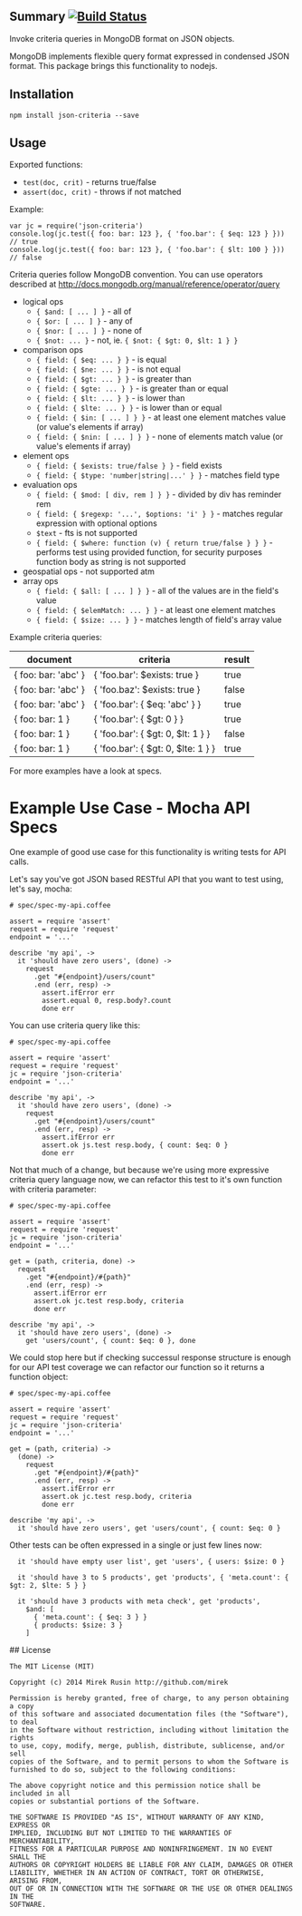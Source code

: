 
## Summary [![Build Status](https://travis-ci.org/mirek/node-json-criteria.png?branch=master)](https://travis-ci.org/mirek/node-json-criteria)

Invoke criteria queries in MongoDB format on JSON objects.

MongoDB implements flexible query format expressed in condensed JSON format. This package brings this functionality to nodejs.

## Installation

    npm install json-criteria --save

## Usage

Exported functions:

* `test(doc, crit)` - returns true/false
* `assert(doc, crit)` - throws if not matched

Example:

    var jc = require('json-criteria')
    console.log(jc.test({ foo: bar: 123 }, { 'foo.bar': { $eq: 123 } })) // true
    console.log(jc.test({ foo: bar: 123 }, { 'foo.bar': { $lt: 100 } })) // false

Criteria queries follow MongoDB convention. You can use operators described at http://docs.mongodb.org/manual/reference/operator/query

* logical ops
  * `{ $and: [ ... ] }` - all of
  * `{ $or: [ ... ] }` - any of
  * `{ $nor: [ ... ] }` - none of
  * `{ $not: ... }` - not, ie. `{ $not: { $gt: 0, $lt: 1 } }`
* comparison ops
  * `{ field: { $eq: ... } }` - is equal
  * `{ field: { $ne: ... } }` - is not equal
  * `{ field: { $gt: ... } }` - is greater than
  * `{ field: { $gte: ... } }` - is greater than or equal
  * `{ field: { $lt: ... } }` - is lower than
  * `{ field: { $lte: ... } }` - is lower than or equal
  * `{ field: { $in: [ ... ] } }` - at least one element matches value (or value's elements if array)
  * `{ field: { $nin: [ ... ] } }` - none of elements match value (or value's elements if array)
* element ops
  * `{ field: { $exists: true/false } }` - field exists
  * `{ field: { $type: 'number|string|...' } }` - matches field type
* evaluation ops
  * `{ field: { $mod: [ div, rem ] } }` - divided by div has reminder rem
  * `{ field: { $regexp: '...', $options: 'i' } }` - matches regular expression with optional options
  * `$text` - fts is not supported
  * `{ field: { $where: function (v) { return true/false } } }` - performs test using provided function, for security purposes function body as string is not supported
* geospatial ops - not supported atm
* array ops
  * `{ field: { $all: [ ... ] } }` - all of the values are in the field's value
  * `{ field: { $elemMatch: ... } }` - at least one element matches
  * `{ field: { $size: ... } }` - matches length of field's array value

Example criteria queries:

| document            | criteria                            | result |
|---------------------|-------------------------------------|--------|
| { foo: bar: 'abc' } | { 'foo.bar': $exists: true }        | true   |
| { foo: bar: 'abc' } | { 'foo.baz': $exists: true }        | false  |
| { foo: bar: 'abc' } | { 'foo.bar': { $eq: 'abc' } }       | true   |
| { foo: bar: 1 }     | { 'foo.bar': { $gt: 0 } }           | true   |
| { foo: bar: 1 }     | { 'foo.bar': { $gt: 0, $lt: 1 } }   | false  |
| { foo: bar: 1 }     | { 'foo.bar': { $gt: 0, $lte: 1 } }  | true   |

For more examples have a look at specs.

# Example Use Case - Mocha API Specs

One example of good use case for this functionality is writing tests for API calls.

Let's say you've got JSON based RESTful API that you want to test using, let's say, mocha:

    # spec/spec-my-api.coffee

    assert = require 'assert'
    request = require 'request'
    endpoint = '...'

    describe 'my api', ->
      it 'should have zero users', (done) ->
        request
          .get "#{endpoint}/users/count"
          .end (err, resp) ->
            assert.ifError err
            assert.equal 0, resp.body?.count
            done err

You can use criteria query like this:

    # spec/spec-my-api.coffee

    assert = require 'assert'
    request = require 'request'
    jc = require 'json-criteria'
    endpoint = '...'

    describe 'my api', ->
      it 'should have zero users', (done) ->
        request
          .get "#{endpoint}/users/count"
          .end (err, resp) ->
            assert.ifError err
            assert.ok js.test resp.body, { count: $eq: 0 }
            done err

Not that much of a change, but because we're using more expressive criteria query language now, we can
refactor this test to it's own function with criteria parameter:

    # spec/spec-my-api.coffee

    assert = require 'assert'
    request = require 'request'
    jc = require 'json-criteria'
    endpoint = '...'

    get = (path, criteria, done) ->
      request
        .get "#{endpoint}/#{path}"
        .end (err, resp) ->
          assert.ifError err
          assert.ok jc.test resp.body, criteria
          done err

    describe 'my api', ->
      it 'should have zero users', (done) ->
        get 'users/count', { count: $eq: 0 }, done

We could stop here but if checking successul response structure is enough for our API test coverage we can refactor
our function so it returns a function object:

    # spec/spec-my-api.coffee

    assert = require 'assert'
    request = require 'request'
    jc = require 'json-criteria'
    endpoint = '...'

    get = (path, criteria) ->
      (done) ->
        request
          .get "#{endpoint}/#{path}"
          .end (err, resp) ->
            assert.ifError err
            assert.ok jc.test resp.body, criteria
            done err

    describe 'my api', ->
      it 'should have zero users', get 'users/count', { count: $eq: 0 }

Other tests can be often expressed in a single or just few lines now:

      it 'should have empty user list', get 'users', { users: $size: 0 }

      it 'should have 3 to 5 products', get 'products', { 'meta.count': { $gt: 2, $lte: 5 } }

      it 'should have 3 products with meta check', get 'products',
        $and: [
          { 'meta.count': { $eq: 3 } }
          { products: $size: 3 }
        ]

## License

    The MIT License (MIT)

    Copyright (c) 2014 Mirek Rusin http://github.com/mirek

    Permission is hereby granted, free of charge, to any person obtaining a copy
    of this software and associated documentation files (the "Software"), to deal
    in the Software without restriction, including without limitation the rights
    to use, copy, modify, merge, publish, distribute, sublicense, and/or sell
    copies of the Software, and to permit persons to whom the Software is
    furnished to do so, subject to the following conditions:

    The above copyright notice and this permission notice shall be included in all
    copies or substantial portions of the Software.

    THE SOFTWARE IS PROVIDED "AS IS", WITHOUT WARRANTY OF ANY KIND, EXPRESS OR
    IMPLIED, INCLUDING BUT NOT LIMITED TO THE WARRANTIES OF MERCHANTABILITY,
    FITNESS FOR A PARTICULAR PURPOSE AND NONINFRINGEMENT. IN NO EVENT SHALL THE
    AUTHORS OR COPYRIGHT HOLDERS BE LIABLE FOR ANY CLAIM, DAMAGES OR OTHER
    LIABILITY, WHETHER IN AN ACTION OF CONTRACT, TORT OR OTHERWISE, ARISING FROM,
    OUT OF OR IN CONNECTION WITH THE SOFTWARE OR THE USE OR OTHER DEALINGS IN THE
    SOFTWARE.
